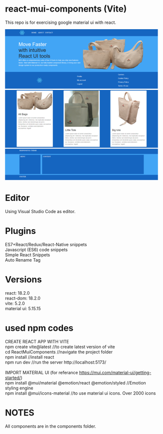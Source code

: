 # react-mui-components (Vite)
This repo is for exercising google material ui with react.


![responsive4](https://raw.githubusercontent.com/makinahmet/react-mui-components/main/previewPictures/resposnsive4.PNG)
![productCard](https://raw.githubusercontent.com/makinahmet/react-mui-components/main/previewPictures/productCard.PNG)
![responsive1](https://raw.githubusercontent.com/makinahmet/react-mui-components/main/previewPictures/responsive1.PNG)


# Editor
Using Visual Studio Code as editor.

# Plugins
ES7+React/Redux/React-Native snippets <br>
Javascript (ES6) code snippets <br>
Simple React Snippets <br>
Auto Rename Tag <br>

# Versions
react: 18.2.0 <br>
react-dom: 18.2.0 <br>
vite: 5.2.0 <br>
material ui: 5.15.15<br>

# used npm codes
CREATE REACT APP WITH VITE<br>
npm create vite@latest //to create latest version of vite<br>
cd ReactMuiComponents  //navigate the project folder<br>
npm install            //install react <br>
npm run dev            //run the server http://localhost:5173/<br>
<br>
IMPORT MATERIAL UI (for referance https://mui.com/material-ui/getting-started/)<br>
npm install @mui/material @emotion/react @emotion/styled  //Emotion styling engine<br>
npm install @mui/icons-material  //to use material ui icons. Over 2000 icons<br>

# NOTES
All components are in the components folder. 



